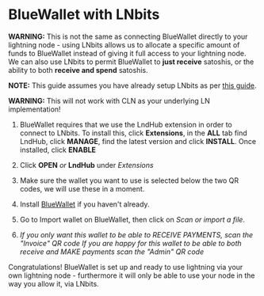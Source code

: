 # BlueWallet  with LNbits


**WARNING:** This is not the same as connecting BlueWallet directly to your lightning node - using LNbits allows us to allocate a specific amount of funds to BlueWallet instead of giving it full access to your lightning node. We can also use LNbits to permit BlueWallet to **just receive** satoshis, or the ability to both **receive and spend** satoshis.

**NOTE:** This guide assumes you have already setup LNbits as per [this guide](../instructions.md).

**WARNING:** This will not work with CLN as your underlying LN implementation!


1. BlueWallet requires that we use the LndHub extension in order to connect to LNbits. To install this, click **Extensions**, in the **ALL** tab find LndHub, click **MANAGE**, find the latest version and click **INSTALL**. Once installed, click **ENABLE**

1. Click **OPEN** *or* **LndHub** under *Extensions*

1. Make sure the wallet you want to use is selected below the two QR codes, we will use these in a moment.

1. Install [BlueWallet](https://bluewallet.io/) if you haven't already.

1. Go to Import wallet on BlueWallet, then click on *Scan or import a file*.

1. *If you only want this wallet to be able to RECEIVE PAYMENTS, scan the "Invoice" QR code*
   *If you are happy for this wallet to be able to both receive and MAKE payments scan the "Admin" QR code*


Congratulations! BlueWallet is set up and ready to use lightning via your own lightning node - furthermore it will only be able to use your node in the way you allow it, via LNbits.
